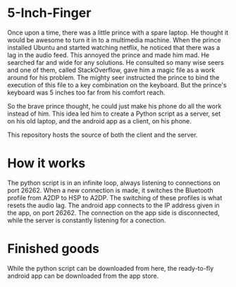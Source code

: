 # 5-Inch-Finger

Once upon a time, there was a little prince with a spare laptop. He thought it would be awesome to turn it in to a multimedia machine. When the prince installed Ubuntu and started watching netflix, he noticed that there was a lag in the audio feed. This annoyed the prince and made him mad. He searched far and wide for any solutions. He consulted so many wise seers and one of them, called StackOverflow, gave him a magic file as a work around for his problem. The mighty seer instructed the prince to bind the execution of this file to a key combination on the keyboard. But the prince's keyboard was 5 inches too far from his comfort reach.

So the brave prince thought, he could just make his phone do all the work instead of him. This idea led him to create a Python script as a server, set on his old laptop, and the android app as a client, on his phone.

This repository hosts the source of both the client and the server.

# How it works

The python script is in an infinite loop, always listening to connections on port 26262. When a new connection is made, it switches the Bluetooth profile from A2DP to HSP to A2DP. The switching of these profiles is what resets the audio lag. The android app connects to the IP address given in the app, on port 26262. The connection on the app side is disconnected, while the server is constantly listening for a conection.

# Finished goods

While the python script can be downloaded from here, the ready-to-fly android app can be downloaded from the app store. 

